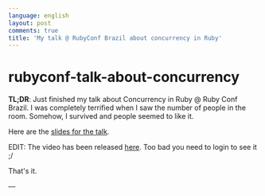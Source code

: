 ```yaml
---
language: english
layout: post
comments: true
title: 'My talk @ RubyConf Brazil about concurrency in Ruby'
---
```


<p hidden>

# rubyconf-talk-about-concurrency

</p>

**TL;DR**: Just finished my talk about Concurrency in Ruby @ Ruby Conf Brazil. I
was completely terrified when I saw the number of people in the room. Somehow,
I survived and people seemed to like it.

<p hidden> <span class="underline">excerpt-separator</span> </p>

Here are the [slides for the talk](https://t.co/erCs8uRPvb).

EDIT: The video has been released [here](https://www.eventials.com/locaweb/nao-tema-o-gil-o-que-ruby-tem-em-sua-caixa-para-programacao-concorrente-com-renan-ranelli/). Too bad you need to login to see it ;/

That's it.

&#x2014;
